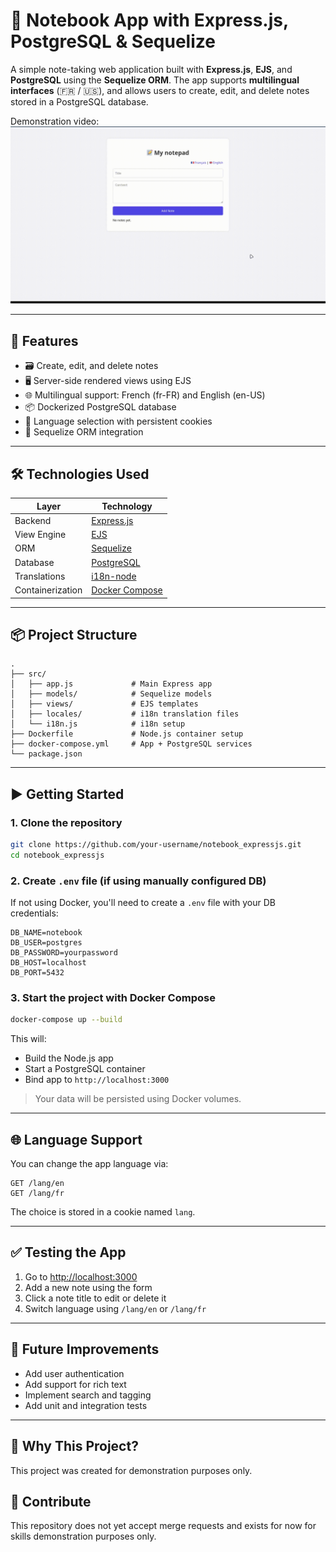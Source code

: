 # 📝 Notebook App with Express.js, PostgreSQL & Sequelize

A simple note-taking web application built with **Express.js**, **EJS**, and **PostgreSQL** using the **Sequelize ORM**. The app supports **multilingual interfaces** (🇫🇷 / 🇺🇸), and allows users to create, edit, and delete notes stored in a PostgreSQL database.

Demonstration video:
![demonstration_video](./doc/media/demonstration_video.gif)

---

## 🚀 Features

- 🗃️ Create, edit, and delete notes
- 🖥️ Server-side rendered views using EJS
- 🌐 Multilingual support: French (fr-FR) and English (en-US)
- 📦 Dockerized PostgreSQL database
- 🔄 Language selection with persistent cookies
- 🔧 Sequelize ORM integration

---

## 🛠️ Technologies Used

| Layer          | Technology                  |
|----------------|-----------------------------|
| Backend        | [Express.js](https://expressjs.com/) |
| View Engine    | [EJS](https://ejs.co/)       |
| ORM            | [Sequelize](https://sequelize.org/) |
| Database       | [PostgreSQL](https://www.postgresql.org/) |
| Translations   | [i18n-node](https://github.com/mashpie/i18n-node) |
| Containerization | [Docker Compose](https://docs.docker.com/compose/) |

---

## 📦 Project Structure

```
.
├── src/
│   ├── app.js             # Main Express app
│   ├── models/            # Sequelize models
│   ├── views/             # EJS templates
│   ├── locales/           # i18n translation files
│   └── i18n.js            # i18n setup
├── Dockerfile             # Node.js container setup
├── docker-compose.yml     # App + PostgreSQL services
└── package.json
```

---

## ▶️ Getting Started

### 1. Clone the repository

```bash
git clone https://github.com/your-username/notebook_expressjs.git
cd notebook_expressjs
```

### 2. Create `.env` file (if using manually configured DB)

If not using Docker, you'll need to create a `.env` file with your DB credentials:

```env
DB_NAME=notebook
DB_USER=postgres
DB_PASSWORD=yourpassword
DB_HOST=localhost
DB_PORT=5432
```

### 3. Start the project with Docker Compose

```bash
docker-compose up --build
```

This will:

- Build the Node.js app
- Start a PostgreSQL container
- Bind app to `http://localhost:3000`

> Your data will be persisted using Docker volumes.

---

## 🌐 Language Support

You can change the app language via:

```
GET /lang/en
GET /lang/fr
```

The choice is stored in a cookie named `lang`.

---

## ✅ Testing the App

1. Go to [http://localhost:3000](http://localhost:3000)
2. Add a new note using the form
3. Click a note title to edit or delete it
4. Switch language using `/lang/en` or `/lang/fr`

---

## 🧪 Future Improvements

- Add user authentication
- Add support for rich text
- Implement search and tagging
- Add unit and integration tests

---

## 💬 Why This Project?

This project was created for demonstration purposes only.

## 🔬 Contribute

This repository does not yet accept merge requests and exists for now for skills demonstration purposes only.

